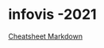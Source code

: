 # infovis -2021

[Cheatsheet Markdown](github.com/adam-p/markdown-here/wiki/Markdown-Cheatsheet)



